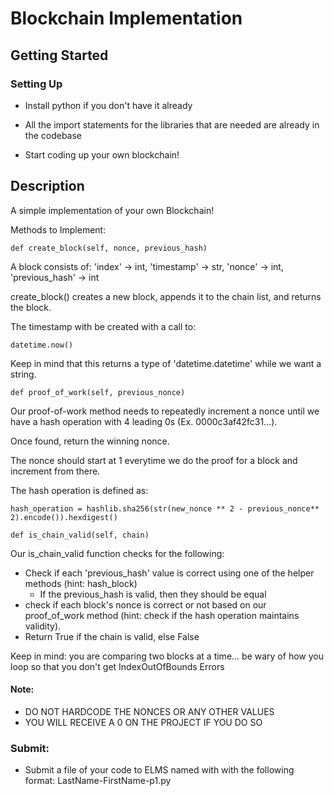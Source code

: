 # Blockchain Implementation

## Getting Started

### Setting Up

- Install python if you don't have it already

- All the import statements for the libraries that are needed are already in the codebase

- Start coding up your own blockchain!

## Description

A simple implementation of your own Blockchain!

Methods to Implement:

```
def create_block(self, nonce, previous_hash)
```

A block consists of:
'index' -> int,
'timestamp' -> str,
'nonce' -> int,
'previous_hash' -> int

create_block() creates a new block, appends it to the chain list, and returns the block.

The timestamp with be created with a call to:

```
datetime.now()
```

Keep in mind that this returns a type of 'datetime.datetime' while we want a string.

```
def proof_of_work(self, previous_nonce)
```

Our proof-of-work method needs to repeatedly increment a nonce until we have a hash operation with 4 leading 0s (Ex. 0000c3af42fc31...).

Once found, return the winning nonce.

The nonce should start at 1 everytime we do the proof for a block and increment from there.

The hash operation is defined as:

```
hash_operation = hashlib.sha256(str(new_nonce ** 2 - previous_nonce** 2).encode()).hexdigest()
```

```
def is_chain_valid(self, chain)
```

Our is_chain_valid function checks for the following:

- Check if each 'previous_hash' value is correct using one of the helper methods (hint: hash_block)
  - If the previous_hash is valid, then they should be equal
- check if each block's nonce is correct or not based on our proof_of_work method (hint: check if the hash operation maintains validity).
- Return True if the chain is valid, else False

Keep in mind: you are comparing two blocks at a time... be wary of how you loop so that you don't get IndexOutOfBounds Errors



#### Note: 
- DO NOT HARDCODE THE NONCES OR ANY OTHER VALUES 
- YOU WILL RECEIVE A 0 ON THE PROJECT IF YOU DO SO

### Submit:
- Submit a file of your code to ELMS named with with the following format: LastName-FirstName-p1.py
